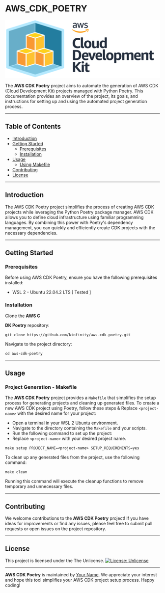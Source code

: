 # AWS_CDK_POETRY

![cdk logo](assets/images/cdk-logo.png)

The **AWS CDK Poetry** project aims to automate the generation of AWS CDK (Cloud Development Kit) projects managed with Python Poetry. This documentation provides an overview of the project, its goals, and instructions for setting up and using the automated project generation process.

---

## Table of Contents

- [Introduction](##introduction)
- [Getting Started](##Getting-started)
  - [Prerequisites](###Prerequisites)
  - [Installation](###Installation)
- [Usage](##usage)
  - [Using Makefile](##using-makefile)
- [Contributing](###contributing)
- [License](##license)

---

## Introduction

The AWS CDK Poetry project simplifies the process of creating AWS CDK projects while leveraging the Python Poetry package manager. AWS CDK allows you to define cloud infrastructure using familiar programming languages. By combining this power with Poetry's dependency management, you can quickly and efficiently create CDK projects with the necessary dependencies.

---

## Getting Started

### Prerequisites

Before using AWS CDK Poetry, ensure you have the following prerequisites installed:

- WSL 2 - Ubuntu 22.04.2 LTS \[ Tested \]

### Installation

Clone the **AWS C**

**DK Poetry** repository:

```
git clone https://github.com/kinfinity/aws-cdk-poetry.git
```

Navigate to the project directory:

```
cd aws-cdk-poetry
```

---

## Usage

### Project Generation - Makefile

The **AWS CDK Poetry** project provides a `Makefile` that simplifies the setup process for generating projects and cleaning up generated files. To create a new AWS CDK project using Poetry, follow these steps & Replace `<project-name>` with the desired name for your project:

- Open a terminal in your WSL 2 Ubuntu environment.
- Navigate to the directory containing the `Makefile` and your scripts.
- Run the following command to set up the project:
- Replace `<project-name>` with your desired project name.

```
make setup PROJECT_NAME=<project-name> SETUP_REQUIREMENTS=yes
```

To clean up any generated files from the project, use the following command:

```
make clean
```

Running this command will execute the cleanup functions to remove temporary and unnecessary files.

---

## Contributing

We welcome contributions to the **AWS CDK Poetry** project! If you have ideas for improvements or find any issues, please feel free to submit pull requests or open issues on the project repository.

---

## License

This project is licensed under the The Unlicense. [![License: Unlicense](https://img.shields.io/badge/license-Unlicense-blue.svg)](http://unlicense.org/)

---

**AWS CDK Poetry** is maintained by [Your Name](https://github.com/your-username). We appreciate your interest and hope this tool simplifies your AWS CDK project setup process. Happy coding!
